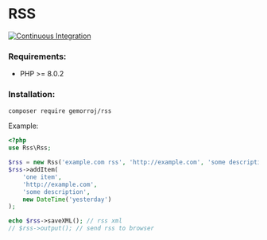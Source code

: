 # RSS

[![Continuous Integration](https://github.com/Gemorroj/Rss/workflows/Continuous%20Integration/badge.svg?branch=master)](https://github.com/Gemorroj/Rss/actions?query=workflow%3A%22Continuous+Integration%22)

### Requirements:

- PHP >= 8.0.2


### Installation:
```bash
composer require gemorroj/rss
```


Example:
```php
<?php
use Rss\Rss;

$rss = new Rss('example.com rss', 'http://example.com', 'some description');
$rss->addItem(
    'one item',
    'http://example.com',
    'some description',
    new DateTime('yesterday')
);

echo $rss->saveXML(); // rss xml
// $rss->output(); // send rss to browser
```

